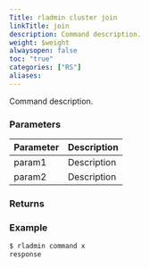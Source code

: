 ```yaml
---
Title: rladmin cluster join
linkTitle: join
description: Command description.
weight: $weight
alwaysopen: false
toc: "true"
categories: ["RS"]
aliases: 
---
```


Command description.

### Parameters

| Parameter | Description |
|-----------|-------------|
| param1 | Description |
| param2 | Description |

### Returns

### Example

```sh
$ rladmin command x
response
```
